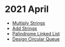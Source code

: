 # 2021 April

* [Multiply Strings](./Multiply%20Strings.cpp)
* [Add Strings](./Add%20Strings.cpp)
* [Palindrome Linked List](./Palindrome%20Linked%20List.cpp)
* [Design Circular Queue](./Design%20Circular%20Queue.cpp)
